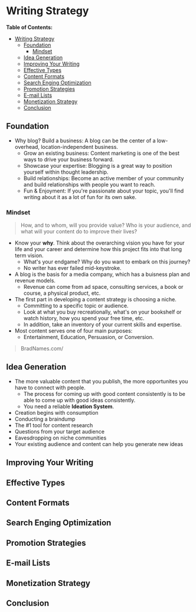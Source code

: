 # Writing Strategy

**Table of Contents:**

- [Writing Strategy](#writing-strategy)
  - [Foundation](#foundation)
    - [Mindset](#mindset)
  - [Idea Generation](#idea-generation)
  - [Improving Your Writing](#improving-your-writing)
  - [Effective Types](#effective-types)
  - [Content Formats](#content-formats)
  - [Search Enging Optimization](#search-enging-optimization)
  - [Promotion Strategies](#promotion-strategies)
  - [E-mail Lists](#e-mail-lists)
  - [Monetization Strategy](#monetization-strategy)
  - [Conclusion](#conclusion)

## Foundation

- Why blog? Build a business: A blog can be the center of a low-overhead, location-independent business.
  - Grow an existing business: Content marketing is one of the best ways to drive your business forward.
  - Showcase your expertise: Blogging is a great way to position yourself within thought leadership.
  - Build relationships: Become an active member of your community and build relationships with people you want to reach.
  - Fun & Enjoyment: If you're passionate about your topic, you'll find writing about it as a lot of fun for its own sake.

### Mindset

> How, and to whom, will you provide value? Who is your audience, and what will your content do to improve their lives?

- Know your **why**. Think about the overarching vision you have for your life and your career and determine how this project fits into that long term vision.
  - What's your endgame? Why do you want to embark on this journey?
  - No writer has ever failed mid-keystroke.
- A blog is the basis for a media company, which has a buisness plan and revenue models.
  - Revenue can come from ad space, consulting services, a book or course, a physical product, etc.
- The first part in developing a content strategy is choosing a niche.
  - Committing to a specific topic or audience.
  - Look at what you buy recreationally, what's on your bookshelf or watch history, how you spend your free time, etc.
  - In addition, take an inventory of your current skills and expertise.
- Most content serves one of four main purposes:
  - Entertainment, Education, Persuasion, or Conversion.

> BradNames.com/

## Idea Generation

- The more valuable content that you publish, the more opportunites you have to connect with people. 
  - The process for coming up with good content consistently is to be able to come up with good ideas consistently.
  - You need a reliable **Ideation System**.
- Creation begins with consumption
- Conducting a braindump
- The #1 tool for content research
- Questions from your target audience
- Eavesdropping on niche communities
- Your existing audience and content can help you generate new ideas

## Improving Your Writing

## Effective Types

## Content Formats

## Search Enging Optimization

## Promotion Strategies

## E-mail Lists

## Monetization Strategy

## Conclusion
